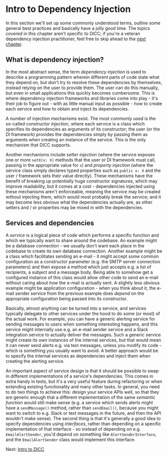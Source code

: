 # Intro to Dependency Injection

In this section we'll set up some commonly understood terms, outline some
general best practices and basically have a jolly good time. The topics
covered in this chapter aren't specific to DICC; if you're a veteran dependency
injection practitioner, feel free to skip ahead to the [next chapter][1].


## What is dependency injection?

In the most abstract sense, the term _dependency injection_ is used to describe
a programming pattern wherein different parts of code state what they depend on,
but don't try to resolve these dependencies by themselves, instead relying on
the user to provide them. The user can do this manually, but even in small
applications this quickly becomes cumbersome. This is where dependency injection
frameworks and libraries come into play - it's their job to figure out - with as
little manual input as possible - how to create each service and how to obtain
and inject its dependencies.

A number of injection mechanisms exist. The most commonly used is the so-called
_constructor injection_, where each service is a class which specifies its
dependencies as arguments of its constructor; the user (or the DI framework)
provides the dependencies simply by passing them as arguments when creating an
instance of the service. This is the only mechanism that DICC supports.

Another mechanisms include _setter injection_ (where the service exposes one or
more `setX(x: X)` methods that the user or DI framework must call, passing in
the appropriate value for `x`) and _property injection_ (where the service class
simply declares typed properties such as `public x: X` and the user / framework
sets their value directly). These mechanisms have the benefit of breaking up
potentially huge constructor signatures, which may improve readability, but it
comes at a cost - dependencies injected using these mechanisms aren't
enforceable, meaning the service may be created without injecting them, which
would most probably break the service; and it may become less obvious what the
dependencies actually are, as other setters and / or properties may be mixed in
with the dependencies.


## Services and dependencies

A _service_ is a logical piece of code which performs a specific function and
which we typically want to share around the codebase. An example might be a
database connection - we usually don't want each place in the codebase to create
its own database connection. Another example might be a class which facilitates
sending an e-mail - it might accept some common configuration as a constructor
parameter (e.g. the SMTP server connection parameters) and then expose a method
which just accepts e.g. a list of recipients, a subject and a message body.
Being able to somehow get a configured instance of this class would allow other
code to send an e-mail without caring about _how_ the e-mail is actually sent.
A slightly less obvious example might be application configuration - when you
think about it, the e-mail sender service from the previous example does
_depend_ on the appropriate configuration being passed into its constructor.

Basically, almost anything can be turned into a service, and services typically
delegate to other services under the hood to do some (or most) of the actual
work. For example, you can have a generic alerting service for sending messages
to users when something interesting happens, and this service might internally
use e.g. an e-mail sender service and a Slack integration service to actually
deliver the messages. Such a generic service might create its own instances of
the internal services, but that would mean it can never send alerts e.g. via
text messages, unless you modify its code - which is something you usually want
to avoid. A better approach would be to specify the internal services as
dependencies and inject them when creating the alerting service.

An important aspect of service design is that it should be possible to swap in
different implementations of a service's dependencies. This comes in extra handy
in tests, but it's a very useful feature during refactoring or when extending
existing functionality and many other tasks. In general, you need to do two
things to achieve this: design your service APIs well, so that they are generic
enough that a different implementation of the same _semantic function_ would
still make sense (e.g. a service which sends alerts might have a `sendMessage()`
method, rather than `sendEmail()`, because you might want to switch to e.g.
Slack or text messages in the future, and then the API wouldn't make sense). The
second thing is that it's generally a good idea to specify dependencies using
_interfaces_, rather than depending on a specific implementation of that
interface - so instead of depending on e.g. `EmailAlertSender`, you'd depend on
something like `AlertSenderInterface`, and the `EmailAlertSender` class would
implement this interface.

Next: [Intro to DICC][1]

[1]: ./02-intro-to-dicc.md
